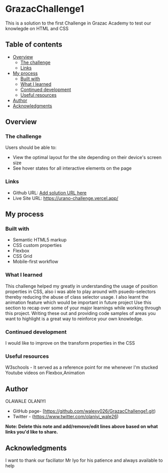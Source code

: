 # GrazacChallenge1

This is a solution to the first Challenge in Grazac Academy to test our knowlegde on HTML and CSS
## Table of contents

- [Overview](#overview)
  - [The challenge](#the-challenge)
  - [Links](#links)
- [My process](#my-process)
  - [Built with](#built-with)
  - [What I learned](#what-i-learned)
  - [Continued development](#continued-development)
  - [Useful resources](#useful-resources)
- [Author](#author)
- [Acknowledgments](#acknowledgments)



## Overview

### The challenge

Users should be able to:

- View the optimal layout for the site depending on their device's screen size
- See hover states for all interactive elements on the page

### Links

- Github URL: [Add solution URL here](https://your-solution-url.com)
- Live Site URL: https://urano-challenge.vercel.app/

## My process

### Built with

- Semantic HTML5 markup
- CSS custom properties
- Flexbox
- CSS Grid
- Mobile-first workflow


### What I learned
This challenge helped my greatly in understanding the usage of position properties in CSS, also i was able to play around with psuedo-selectors thereby reducing the abuse of class selector usage.
I also learnt the animation feature which would be important in future project
Use this section to recap over some of your major learnings while working through this project. Writing these out and providing code samples of areas you want to highlight is a great way to reinforce your own knowledge.


### Continued development
I would like to improve on the transform properties in the CSS


### Useful resources
W3schools - It served as a reference point  for me whenever I'm stucked
Youtube videos on Flexbox,Animation

## Author
OLAWALE OLANIYI
- GitHub page- [https://github.com/walexy026/GrazacChallenge1.git)
- Twitter - (https://www.twitter.com/olaniyi_wale26)

**Note: Delete this note and add/remove/edit lines above based on what links you'd like to share.**

## Acknowledgments
I want to thank our faciliator Mr Iyo for his patience and always available to help

